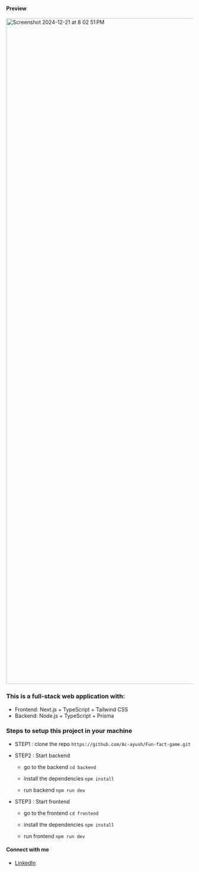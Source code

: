 #### Preview

<img width="1792" alt="Screenshot 2024-12-21 at 8 02 51 PM" src="https://github.com/user-attachments/assets/41895cda-7e49-4e49-b572-bd9d621b1a6b" />

### This is a full-stack web application with:
- Frontend: Next.js + TypeScript + Tailwind CSS
- Backend: Node.js + TypeScript + Prisma

### Steps to setup this project in your machine

- STEP1 : clone the repo `https://github.com/Ac-ayush/Fun-fact-game.git`

- STEP2 : Start backend 
   - go to the backend
   `cd backend`

   - install the dependencies
   `npm install`

   - run backend
   `npm run dev`

- STEP3 : Start frontend 
   - go to the frontend
   `cd frontend`

   - install the dependencies
   `npm install`

   - run frontend
   `npm run dev`


#### Connect with me
- [LinkedIn](https://www.linkedin.com/in/chouhan-ayush/)
